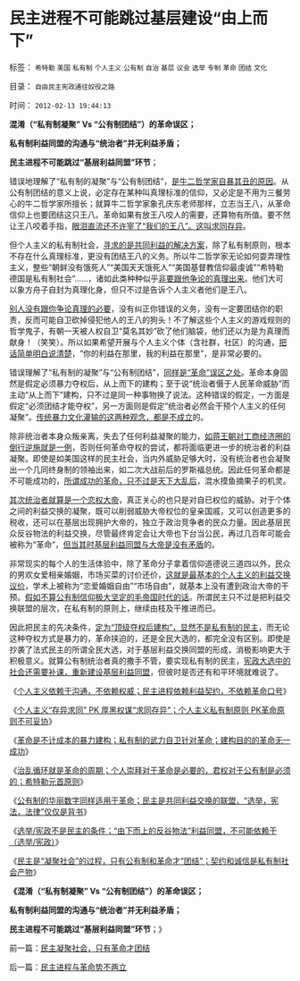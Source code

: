 # 民主进程不可能跳过基层建设“由上而下”

标签： `希特勒` `美国` `私有制` `个人主义` `公有制` `自治` `基层` `议会` `选举` `专制` `革命` `团结` `文化` 

目录： `自由民主宪政通往奴役之路`

时间： `2012-02-13 19:44:13`

**混淆（“私有制凝聚” Vs “公有制团结”）的革命误区；**

**私有制利益同盟的沟通与“统治者”并无利益矛盾；**

**民主进程不可能跳过“基层利益同盟”环节**；

错误地理解了“私有制的凝聚”与“公有制团结”，[是牛二哲学家自暴其丑的原因](http://darthvad.blog.163.com/blog/static/53399470201062905157718/)。从公有制团结的意义上说，必定存在某种叫真理标准的信仰，又必定是不用为三餐劳心的牛二哲学家所擅长；就算牛二哲学家象孔庆东老师那样，立志当王八，从革命信仰上也要团结这只王八。革命如果有放王八咬人的需要，还算物有所值。要不然让王八咬着手指，[眼泪直流还不许宰了“我们的王八”。这叫求同存异](../../../2011/1/25/有中国特色的“罗伯特议事规则”和“对事不对人”.md)。

但个人主义的私有制社会，[寻求的是共同利益的解决方案](../../../2010/12/9/民主并不软弱，民主极其强硬！.md)，除了私有制原则，根本不存在什么真理标准，更没有团结王八的义务。所以牛二哲学家无论如何耍弄理性主义，整些“朝鲜没有饿死人”“美国天天饿死人”“美国基督教信仰最虔诚”“希特勒德国是私有制社会”……，诸如此类种种似乎[非要跟他争论的真理出来](../../../2011/12/27/不用谦虚得随便当别人的奴隶.md)。他们大可以象方舟子自封为真理化身，但只不过是告诉个人主义者他们是王八。

[别人没有跟你争论真理的必要](../../../2011/12/26/“不争论”是尊重自已的美德；“不急于争论”是养生好习惯.md)，没有纠正你错误的义务，没有一定要团结你的职责，反而可能自卫砍掉侵犯他人的王八的狗头！不了解这些个人主义的游戏规则的哲学鬼子，有朝一天被人权自卫“莫名其妙”砍了他们脑袋，他们还以为是为真理而献身！（笑笑）。所以如果希望开展与个人主义个体（含社群，社区）的沟通，[把话简单明白说清楚](../../../2011/3/4/请把话说清楚！沟通科学不是万能的.md)，“你的利益在那里，我的利益在那里”，是非常必要的。

错误理解了“私有制的凝聚”与“公有制团结”，[同样是“革命”误区之处](../../../2012/2/11/民主依赖利益契约，不依赖革命口号.md)。革命本身固然是假定必须暴力夺权后，从上而下的建构；至于说“统治者慑于人民革命威胁”而主动“从上而下”建构，只不过是同一种事物换了说法。这种错误的假定，一方面是假定“必须团结才能夺权”，另一方面则是假定“统治者必然会干预个人主义的任何凝聚”。[传统暴力文化灌输的这两种观念，都是不成立](../../../2010/8/16/“自已作主了”！这就是民主！.md)的。

除非统治者本身众叛亲离，失去了任何利益凝聚的能力，[如蒋王朝对工商经济圈的倒行逆施就是一例](../../../2011/1/16/亡蒋介石者，蒋介石也.md)，否则任何革命夺权的尝试，都将面临更进一步的统治者的利益凝聚。即使是如美国这样的民主社会，当内外威胁足够大时，没有统治者也会凝聚出一个几同终身制的领袖出来，如二次大战前后的罗斯福总统。因此任何革命都是不可能成功的，[所谓成功的革命，只不过是天下大乱后](../../../2010/5/14/唯恐天下不乱的革命家.md)，混水摸鱼摘果子的机灵。

[其次统治者就算是一个恋权大帝](../../../2009/5/14/权力经营的风险和成本.md)，真正关心的也只是对自已权位的威胁。对于个体之间的利益交换的凝聚，既可以削弱威胁大帝权位的皇亲国戚，又可以创造更多的税收，还可以在基层出现拥护大帝的，独立于政治竞争者的民众力量。因此基层民众反谷物法的利益交换，尽管最终肯定会让大帝也下台当公民，再过几百年可能会被称为“革命”，[但当其时基层利益同盟与大帝是没有矛盾](../../../2011/11/25/传统道德对“暴君，独裁者”是妖魔化的；.md)的。

非常现实的每个人的生活体验中，除了革命分子拿着信仰道德说三道四以外，民众的男欢女爱相亲婚姻，市场买菜的讨价还价，[这就是最基本的个人主义的利益交换议价](../../../2011/7/5/民主是消费者的钞票买出来的；乳业实播《通往奴役之路》.md)，学术上被称为“恋爱婚姻自由”“市场自由”，就基本上没有遭到政治大帝的干预。[假如不算公有制信仰极大坚定的毛帝国时代的话](http://blog.sina.com.cn/s/blog_605edffd0100ynd7.html)。所谓民主只不过是把利益交换联盟的层次，在私有制的原则上，继续由枝及干推进而已。

因此把民主的先决条件，[定为“顶级夺权后建构”，显然不是私有制的民主](../../../2012/1/19/建构社会是大忌讳；“反谷物法”不是革命.md)，而无论这种夺权方式是暴力的，革命挟迫的，还是全民大选的，都完全没有区别。即使是抄袭了法式民主的所谓全民大选，对于基层利益交换同盟的形成，消极影响更大于积极意义。就算公有制统治者真的撒手不管，要实现私有制的民主，[宪政大选中的社会还需要补课，重新建设基层利益同盟](../../../2012/1/31/没有基层建设就没有政治本身，无论民主或专制.md)，但彼时是否还有和平环境就难说了。

《[个人主义依赖于沟通，不依赖权威；民主进程依赖利益契约，不依赖革命口号](../../../2012/2/11/民主依赖利益契约，不依赖革命口号.md)》

《[个人主义“存异求同” PK 厚黑权谋“求同存异”；个人主义私有制原则 PK革命原则不可妥协](../../../2012/2/12/个人主义“存异求同”PK革命厚黑权谋.md)》

《[革命是不计成本的暴力建构；私有制的武力自卫针对革命；建构目的的革命无一成功](../../../2012/2/12/革命是不计成本的暴力建构；武力自卫针对革命.md)》

《[治乱循环就是革命的周期；个人崇拜对于革命是必要的，君权对于公有制是必须的；希特勒元首原则](../../../2012/2/12/希特勒的元首原则有什么合理性？.md)》

《[公有制的华丽数字同样适用于革命；民主是共同利益交换的联盟，“选举，宪法，法律”仅仅是背书](../../../2012/2/12/民主是共同利益交换的联盟，革命偏爱拉起虎皮作大旗.md)》

《[选举/宪政不是民主的条件；“由下而上的反谷物法”利益同盟，不可能依赖于（选举/宪政）](../../../2012/2/13/革命伤害的是民众,选举／宪政不是民主的条件.md)》

《[民主是“凝聚社会”的过程，只有公有制和革命才“团结”；契约和诚信是私有制社会产物](../../../2012/2/13/民主凝聚社会，只有革命才团结.md)》

**《混淆（“私有制凝聚” Vs “公有制团结”）的革命误区；**

**私有制利益同盟的沟通与“统治者”并无利益矛盾；**

**民主进程不可能跳过“基层利益同盟”环节**；》



前一篇：[民主凝聚社会，只有革命才团结](../../../2012/2/13/民主凝聚社会，只有革命才团结.md)

后一篇：[民主进程与革命势不两立](../../../2012/2/13/民主进程与革命势不两立.md)